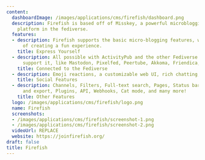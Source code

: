```yaml
---
content:
  dashboardImage: /images/applications/cms/firefish/dashboard.png
  description: Firefish is based off of Misskey, a powerful microblogging social media
    platform in the fediverse.
  features:
  - description: Firefish supports the basic micro-blogging features, with added ways
      of creating a fun experience.
    title: Express Yourself
  - description: All possible with ActivityPub and the other Fediverse platforms that
      support it, like Mastodon, Pixelfed, Peertube, Akkoma, Friendica, and more...
    title: Connected to the Fediverse
  - description: Emoji reactions, a customizable web UI, rich chatting, and much more!
    title: Social Features
  - description: Channels, Filters, Full-text search, Pages, Status bars, Data import
      and export, Plugins, API, Webhooks, Cat mode, and many more!
    title: Other Features
  logo: /images/applications/cms/firefish/logo.png
  name: Firefish
  screenshots:
  - /images/applications/cms/firefish/screenshot-1.png
  - /images/applications/cms/firefish/screenshot-2.png
  videoUrl: REPLACE
  website: https://joinfirefish.org/
draft: false
title: Firefish
---
```


